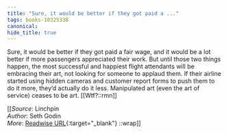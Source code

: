```yaml
---
title: "Sure, it would be better if they got paid a ..."
tags: books-10325338
canonical: 
hide_title: true
---
```


Sure, it would be better if they got paid a fair wage, and it would be a lot better if more passengers appreciated their work. But until those two things happen, the most successful and happiest flight attendants will be embracing their art, not looking for someone to applaud them. If their airline started using hidden cameras and customer report forms to push them to do it more, they’d actually do it less. Manipulated art (even the art of service) ceases to be art.
[[Wtf?::rmn]]


[[_Source_: Linchpin<br>
_Author_: Seth Godin<br>
_More_: [Readwise URL](https://readwise.io/open/210672371){:target="_blank"}
::wrap]]